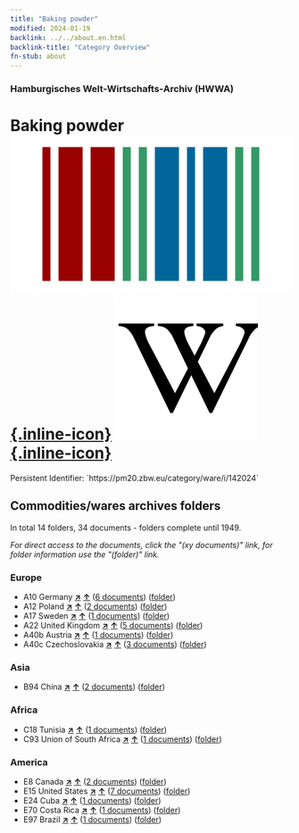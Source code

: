 ```yaml
---
title: "Baking powder"
modified: 2024-01-19
backlink: ../../about.en.html
backlink-title: "Category Overview"
fn-stub: about
---
```


### Hamburgisches Welt-Wirtschafts-Archiv (HWWA)

# Baking powder &#160; [![Wikidata](/images/Wikidata-logo.svg "Wikidata"){.inline-icon}](http://www.wikidata.org/entity/Q29476) [![Wikipedia](/images/Wikipedia-W.svg "Wikipedia"){.inline-icon}](https://en.wikipedia.org/wiki/Baking_powder)

<div class="hint">Persistent Identifier: `https://pm20.zbw.eu/category/ware/i/142024`</div>







## Commodities/wares archives folders







In total 14 folders, 34 documents - folders complete until 1949.

_For direct access to the documents, click the "(xy documents)" link, for folder information use the "(folder)" link._



### Europe

- A10 Germany [**&nearr;**](../../../geo/i/126128/about.en.html "Germany (all folders)") [**&uarr;**](../../../geo/about.en.html#A10 "Country category system") (<a href="https://pm20.zbw.eu/iiifview/folder/wa/142024,126128" title="about: Baking powder : Germany" target="_blank">6 documents</a>) ([folder](../../../../folder/wa/1420xx/142024/1261xx/126128/about.en.html))
- A12 Poland [**&nearr;**](../../../geo/i/140962/about.en.html "Poland (all folders)") [**&uarr;**](../../../geo/about.en.html#A12 "Country category system") (<a href="https://pm20.zbw.eu/iiifview/folder/wa/142024,140962" title="about: Baking powder : Poland" target="_blank">2 documents</a>) ([folder](../../../../folder/wa/1420xx/142024/1409xx/140962/about.en.html))
- A17 Sweden [**&nearr;**](../../../geo/i/140968/about.en.html "Sweden (all folders)") [**&uarr;**](../../../geo/about.en.html#A17 "Country category system") (<a href="https://pm20.zbw.eu/iiifview/folder/wa/142024,140968" title="about: Baking powder : Sweden" target="_blank">1 documents</a>) ([folder](../../../../folder/wa/1420xx/142024/1409xx/140968/about.en.html))
- A22 United Kingdom [**&nearr;**](../../../geo/i/140974/about.en.html "United Kingdom (all folders)") [**&uarr;**](../../../geo/about.en.html#A22 "Country category system") (<a href="https://pm20.zbw.eu/iiifview/folder/wa/142024,140974" title="about: Baking powder : United Kingdom" target="_blank">5 documents</a>) ([folder](../../../../folder/wa/1420xx/142024/1409xx/140974/about.en.html))
- A40b Austria [**&nearr;**](../../../geo/i/141731/about.en.html "Austria (all folders)") [**&uarr;**](../../../geo/about.en.html#A40b "Country category system") (<a href="https://pm20.zbw.eu/iiifview/folder/wa/142024,141731" title="about: Baking powder : Austria" target="_blank">1 documents</a>) ([folder](../../../../folder/wa/1420xx/142024/1417xx/141731/about.en.html))
- A40c Czechoslovakia [**&nearr;**](../../../geo/i/141022/about.en.html "Czechoslovakia (all folders)") [**&uarr;**](../../../geo/about.en.html#A40c "Country category system") (<a href="https://pm20.zbw.eu/iiifview/folder/wa/142024,141022" title="about: Baking powder : Czechoslovakia" target="_blank">3 documents</a>) ([folder](../../../../folder/wa/1420xx/142024/1410xx/141022/about.en.html))

### Asia

- B94 China [**&nearr;**](../../../geo/i/141253/about.en.html "China (all folders)") [**&uarr;**](../../../geo/about.en.html#B94 "Country category system") (<a href="https://pm20.zbw.eu/iiifview/folder/wa/142024,141253" title="about: Baking powder : China" target="_blank">2 documents</a>) ([folder](../../../../folder/wa/1420xx/142024/1412xx/141253/about.en.html))

### Africa

- C18 Tunisia [**&nearr;**](../../../geo/i/141353/about.en.html "Tunisia (all folders)") [**&uarr;**](../../../geo/about.en.html#C18 "Country category system") (<a href="https://pm20.zbw.eu/iiifview/folder/wa/142024,141353" title="about: Baking powder : Tunisia" target="_blank">1 documents</a>) ([folder](../../../../folder/wa/1420xx/142024/1413xx/141353/about.en.html))
- C93 Union of South Africa [**&nearr;**](../../../geo/i/141454/about.en.html "Union of South Africa (all folders)") [**&uarr;**](../../../geo/about.en.html#C93 "Country category system") (<a href="https://pm20.zbw.eu/iiifview/folder/wa/142024,141454" title="about: Baking powder : Union of South Africa" target="_blank">1 documents</a>) ([folder](../../../../folder/wa/1420xx/142024/1414xx/141454/about.en.html))

### America

- E8 Canada [**&nearr;**](../../../geo/i/141644/about.en.html "Canada (all folders)") [**&uarr;**](../../../geo/about.en.html#E8 "Country category system") (<a href="https://pm20.zbw.eu/iiifview/folder/wa/142024,141644" title="about: Baking powder : Canada" target="_blank">2 documents</a>) ([folder](../../../../folder/wa/1420xx/142024/1416xx/141644/about.en.html))
- E15 United States [**&nearr;**](../../../geo/i/141653/about.en.html "United States (all folders)") [**&uarr;**](../../../geo/about.en.html#E15 "Country category system") (<a href="https://pm20.zbw.eu/iiifview/folder/wa/142024,141653" title="about: Baking powder : United States" target="_blank">7 documents</a>) ([folder](../../../../folder/wa/1420xx/142024/1416xx/141653/about.en.html))
- E24 Cuba [**&nearr;**](../../../geo/i/141659/about.en.html "Cuba (all folders)") [**&uarr;**](../../../geo/about.en.html#E24 "Country category system") (<a href="https://pm20.zbw.eu/iiifview/folder/wa/142024,141659" title="about: Baking powder : Cuba" target="_blank">1 documents</a>) ([folder](../../../../folder/wa/1420xx/142024/1416xx/141659/about.en.html))
- E70 Costa Rica [**&nearr;**](../../../geo/i/141683/about.en.html "Costa Rica (all folders)") [**&uarr;**](../../../geo/about.en.html#E70 "Country category system") (<a href="https://pm20.zbw.eu/iiifview/folder/wa/142024,141683" title="about: Baking powder : Costa Rica" target="_blank">1 documents</a>) ([folder](../../../../folder/wa/1420xx/142024/1416xx/141683/about.en.html))
- E97 Brazil [**&nearr;**](../../../geo/i/141697/about.en.html "Brazil (all folders)") [**&uarr;**](../../../geo/about.en.html#E97 "Country category system") (<a href="https://pm20.zbw.eu/iiifview/folder/wa/142024,141697" title="about: Baking powder : Brazil" target="_blank">1 documents</a>) ([folder](../../../../folder/wa/1420xx/142024/1416xx/141697/about.en.html))



<a id="filmsections" />













